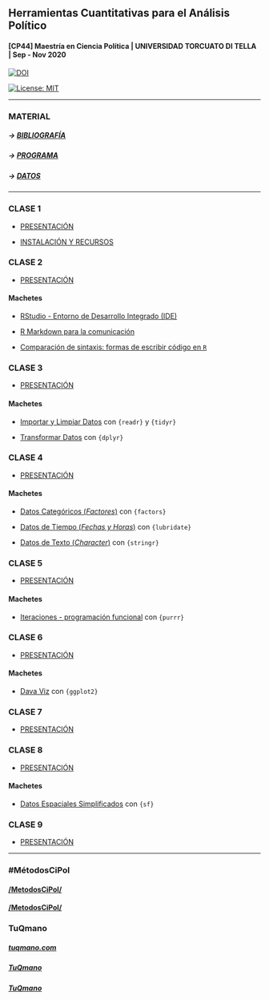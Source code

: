 
## Herramientas Cuantitativas para el Análisis Político

#### \[CP44\] Maestría en Ciencia Política | UNIVERSIDAD TORCUATO DI TELLA | Sep - Nov 2020

[![DOI](https://zenodo.org/badge/DOI/10.5281/zenodo.4115198.svg)](https://doi.org/10.5281/zenodo.4115198)

[![License:
MIT](https://img.shields.io/badge/License-MIT-yellow.svg)](https://opensource.org/licenses/MIT)

-----

### MATERIAL

##### \-\> [BIBLIOGRAFÍA](https://tuqmano.github.io/MetodosCiPol/bibliografia.html)

##### \-\> [PROGRAMA](https://tuqmano.github.io/MetodosCiPol/programa.html)

##### \-\> [DATOS](https://tuqmano.github.io/MetodosCiPol/datos.html)

-----

### CLASE 1

  - [PRESENTACIÓN](https://tuqmano.github.io/MetodosCiPol/Clase01/Clase1.html)

  - [INSTALACIÓN Y
    RECURSOS](https://tuqmano.github.io/MetodosCiPol/Clase01/install_soft.html)

### CLASE 2

  - [PRESENTACIÓN](https://tuqmano.github.io/MetodosCiPol/Clase02/Clase2.html)

#### Machetes

  - [RStudio - Entorno de Desarrollo Integrado
    (IDE)](https://github.com/rstudio/cheatsheets/blob/master/translations/spanish/rstudio-ide_Spanish_Translation_Monica_Alonso.pdf)

  - [R Markdown para la
    comunicación](https://rstudio.com/wp-content/uploads/2016/03/rmarkdown-cheatsheet-2.0.pdf)  

  - [Comparación de sintaxis: formas de escribir código en
    `R`](https://github.com/rstudio/cheatsheets/raw/master/translations/spanish/syntax_spanish.pdf)

### CLASE 3

  - [PRESENTACIÓN](https://tuqmano.github.io/MetodosCiPol/Clase03/Clase3.html)

#### Machetes

  - [Importar y Limpiar
    Datos](https://github.com/rstudio/cheatsheets/raw/master/translations/spanish/data-import-Spanish_translation-2019.pdf)
    con `{readr}` y `{tidyr}`

  - [Transformar
    Datos](https://github.com/rstudio/cheatsheets/raw/master/translations/spanish/data-transformation_Spanish.pdf)
    con `{dplyr}`

### CLASE 4

  - [PRESENTACIÓN](https://tuqmano.github.io/MetodosCiPol/Clase04/Clase4.html)

#### Machetes

  - [Datos Categóricos
    (*Factores*)](https://github.com/rstudio/cheatsheets/raw/master/translations/spanish/factors-Spanish.pdf)
    con `{factors}`

  - [Datos de Tiempo (*Fechas y
    Horas*)](https://github.com/rstudio/cheatsheets/raw/master/translations/spanish/lubridate-Spanish-translation-2019.pdf)
    con `{lubridate}`

  - [Datos de Texto
    (*Character*)](https://github.com/rstudio/cheatsheets/raw/master/translations/spanish/strings_Spanish.pdf)
    con `{stringr}`

### CLASE 5

  - [PRESENTACIÓN](https://tuqmano.github.io/MetodosCiPol/Clase05/Clase5.html)

#### Machetes

  - [Iteraciones - programación
    funcional](https://github.com/rstudio/cheatsheets/raw/master/translations/spanish/purrr_COrtega_Spanish.pdf)
    con `{purrr}`

### CLASE 6

  - [PRESENTACIÓN](https://tuqmano.github.io/MetodosCiPol/Clase06/Clase6.html)

#### Machetes

  - [Dava
    Viz](https://github.com/rstudio/cheatsheets/raw/master/translations/spanish/ggplot2.pdf)
    con `{ggplot2}`

### CLASE 7

  - [PRESENTACIÓN](https://tuqmano.github.io/MetodosCiPol/Clase07/Clase7.html)

### CLASE 8

  - [PRESENTACIÓN](https://tuqmano.github.io/MetodosCiPol/Clase08/Clase8.html)

#### Machetes

  - [Datos Espaciales
    Simplificados](https://github.com/rstudio/cheatsheets/raw/master/sf.pdf)
    con `{sf}`

### CLASE 9

  - [PRESENTACIÓN](https://tuqmano.github.io/MetodosCiPol/Clase09/Clase9.html)

-----

### \#MétodosCiPol

#### [<!--html_preserve--><i class="fas  fa-globe "></i><!--/html_preserve-->/MetodosCiPol/](https://tuqmano.github.io/MetodosCiPol/)

#### [<!--html_preserve--><i class="fab  fa-github "></i><!--/html_preserve-->/MetodosCiPol/](https://github.com/TuQmano/MetodosCiPol)

### TuQmano

##### [<!--html_preserve--><i class="fas  fa-globe "></i><!--/html_preserve-->](https://www.tuqmano.com/) [tuqmano.com](https://www.tuqmano.com/)

##### [<!--html_preserve--><i class="fab  fa-twitter "></i><!--/html_preserve-->](https://twitter.com/TuQmano) [TuQmano](https://twitter.com/TuQmano)

##### [<!--html_preserve--><i class="fab  fa-github "></i><!--/html_preserve-->](https://github.com/tuqmano) [TuQmano](https://github.com/tuqmano)
